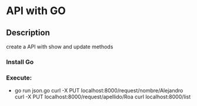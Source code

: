 # API with GO

## Description
create a API with show and update methods

### Install Go

### Execute:

* go run json.go
curl -X PUT localhost:8000/request/nombre/Alejandro
curl -X PUT localhost:8000/request/apellido/Roa
curl localhost:8000/list
